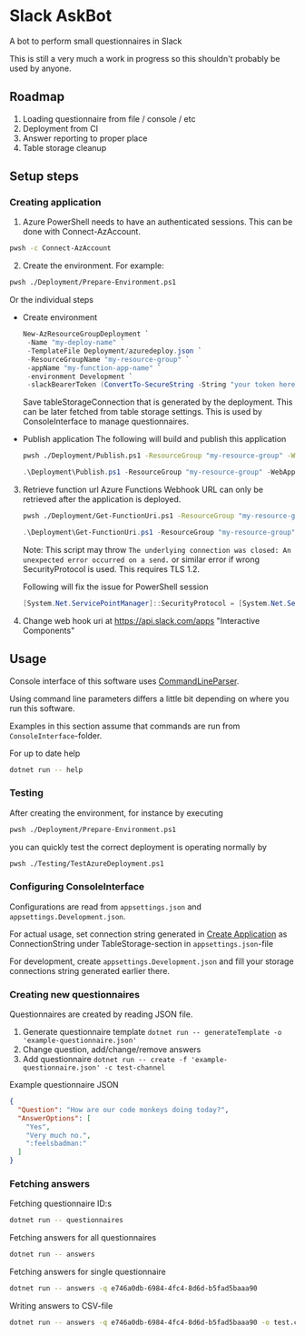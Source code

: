# Slack AskBot

A bot to perform small questionnaires in Slack

This is still a very much a work in progress so this shouldn't probably be used by anyone.

## Roadmap

 1. Loading questionnaire from file / console / etc
 1. Deployment from CI
 1. Answer reporting to proper place
 1. Table storage cleanup

## Setup steps

### Creating application

1. Azure PowerShell needs to have an authenticated sessions. This can be done with Connect-AzAccount.

```bash
pwsh -c Connect-AzAccount
```

2. Create the environment. For example:

```bash
pwsh ./Deployment/Prepare-Environment.ps1
```

Or the individual steps

- Create environment

   ```powershell
   New-AzResourceGroupDeployment `
    -Name "my-deploy-name" `
    -TemplateFile Deployment/azuredeploy.json `
    -ResourceGroupName "my-resource-group" `
    -appName "my-function-app-name" `
    -environment Development `
    -slackBearerToken (ConvertTo-SecureString -String "your token here" -AsPlainText -Force)
   ```

   Save tableStorageConnection that is generated by the deployment. This can be later fetched from
   table storage settings. This is used by ConsoleInterface to manage questionnaires.

- Publish application
    The following will build and publish this application

    ```bash
    pwsh ./Deployment/Publish.ps1 -ResourceGroup "my-resource-group" -WebAppName "my-function-app-name"
    ```

    ```powershell
    .\Deployment\Publish.ps1 -ResourceGroup "my-resource-group" -WebAppName "my-function-app-name"
    ```

3. Retrieve function url
    Azure Functions Webhook URL can only be retrieved after the application is deployed.

    ```bash
   pwsh ./Deployment/Get-FunctionUri.ps1 -ResourceGroup "my-resource-group" -WebAppName "my-function-app-name" -FunctionName 'AskBotHook'"
   ```

   ```powershell
   .\Deployment\Get-FunctionUri.ps1 -ResourceGroup "my-resource-group" -WebAppName "my-function-app-name" -FunctionName 'AskBotHook'"
   ```

   Note: This script may throw `The underlying connection was closed: An unexpected error occurred on a send.`
   or similar error if wrong SecurityProtocol is used. This requires TLS 1.2.

   Following will fix the issue for PowerShell session

   ```powershell
   [System.Net.ServicePointManager]::SecurityProtocol = [System.Net.SecurityProtocolType]::Tls12;
   ```

4. Change web hook uri at https://api.slack.com/apps "Interactive Components"

## Usage

Console interface of this software uses [CommandLineParser](https://github.com/commandlineparser/commandline).

Using command line parameters differs a little bit depending on where you run this software.

Examples in this section assume that commands are run from `ConsoleInterface`-folder.

For up to date help

```bash
dotnet run -- help 
```

### Testing

After creating the environment, for instance by executing

```bash
pwsh ./Deployment/Prepare-Environment.ps1
```

you can quickly test the correct deployment is operating normally by

```bash
pwsh ./Testing/TestAzureDeployment.ps1
```

### Configuring ConsoleInterface

Configurations are read from `appsettings.json` and `appsettings.Development.json`.

For actual usage, set connection string generated in [Create Application](#create-application) as
ConnectionString under TableStorage-section in `appsettings.json`-file

For development, create `appsettings.Development.json` and fill your
storage connections string generated earlier there.

### Creating new questionnaires

Questionnaires are created by reading JSON file.

1. Generate questionnaire template `dotnet run -- generateTemplate -o 'example-questionnaire.json'`
1. Change question, add/change/remove answers
1. Add questionnaire `dotnet run -- create -f 'example-questionnaire.json' -c test-channel`

Example questionnaire JSON

```json
{
  "Question": "How are our code monkeys doing today?",
  "AnswerOptions": [
    "Yes",
    "Very much no.",
    ":feelsbadman:"
  ]
}
```

### Fetching answers

Fetching questionnaire ID:s

```bash
dotnet run -- questionnaires
```

Fetching answers for all questionnaires

```bash
dotnet run -- answers
```

Fetching answers for single questionnaire

```bash
dotnet run -- answers -q e746a0db-6984-4fc4-8d6d-b5fad5baaa90
```

Writing answers to CSV-file

```bash
dotnet run -- answers -q e746a0db-6984-4fc4-8d6d-b5fad5baaa90 -o test.csv
```
